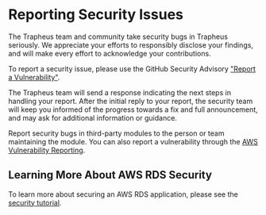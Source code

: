 # Reporting Security Issues

The Trapheus team and community take security bugs in Trapheus seriously. We appreciate your efforts to responsibly disclose your findings, and will make every effort to acknowledge your contributions.

To report a security issue, please use the GitHub Security Advisory ["Report a Vulnerability"](https://github.com/intuit/Trapheus/blob/master/.github/CONTRIBUTING.md).

The Trapheus team will send a response indicating the next steps in handling your report. After the initial reply to your report, the security team will keep you informed of the progress towards a fix and full announcement, and may ask for additional information or guidance.

Report security bugs in third-party modules to the person or team maintaining the module. You can also report a vulnerability through the [AWS Vulnerability Reporting](https://aws.amazon.com/security/vulnerability-reporting/).

## Learning More About AWS RDS Security

To learn more about securing an AWS RDS application, please see the [security tutorial](https://docs.aws.amazon.com/AmazonRDS/latest/UserGuide/UsingWithRDS.html).
